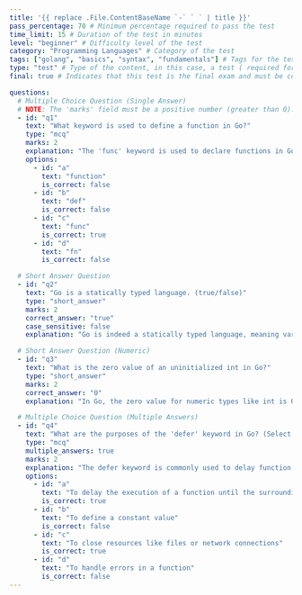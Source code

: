 ```yaml
---
title: '{{ replace .File.ContentBaseName `-` ` ` | title }}'
pass_percentage: 70 # Minimum percentage required to pass the test
time_limit: 15 # Duration of the test in minutes
level: "beginner" # Difficulty level of the test
category: "Programming Languages" # Category of the test
tags: ["golang", "basics", "syntax", "fundamentals"] # Tags for the test, useful for search and categorization
type: "test" # Type of the content, in this case, a test ( required for the test to be recognized by the system )
final: true # Indicates that this test is the final exam and must be completed to complete the course , module or section

questions:
  # Multiple Choice Question (Single Answer)
  # NOTE: The 'marks' field must be a positive number (greater than 0). Negative or zero values will cause a build error.
  - id: "q1"
    text: "What keyword is used to define a function in Go?"
    type: "mcq"
    marks: 2
    explanation: "The 'func' keyword is used to declare functions in Go, similar to how 'function' is used in JavaScript."
    options:
      - id: "a"
        text: "function"
        is_correct: false
      - id: "b"
        text: "def"
        is_correct: false
      - id: "c"
        text: "func"
        is_correct: true
      - id: "d"
        text: "fn"
        is_correct: false

  # Short Answer Question
  - id: "q2"
    text: "Go is a statically typed language. (true/false)"
    type: "short_answer"
    marks: 2
    correct_answer: "true"
    case_sensitive: false
    explanation: "Go is indeed a statically typed language, meaning variable types are determined at compile time."

  # Short Answer Question (Numeric)
  - id: "q3"
    text: "What is the zero value of an uninitialized int in Go?"
    type: "short_answer"
    marks: 2
    correct_answer: "0"
    explanation: "In Go, the zero value for numeric types like int is 0."

  # Multiple Choice Question (Multiple Answers)
  - id: "q4"
    text: "What are the purposes of the 'defer' keyword in Go? (Select all that apply)"
    type: "mcq"
    multiple_answers: true
    marks: 2
    explanation: "The defer keyword is commonly used to delay function execution until the surrounding function returns, often used for cleanup tasks like closing files."
    options:
      - id: "a"
        text: "To delay the execution of a function until the surrounding function returns"
        is_correct: true
      - id: "b"
        text: "To define a constant value"
        is_correct: false
      - id: "c"
        text: "To close resources like files or network connections"
        is_correct: true
      - id: "d"
        text: "To handle errors in a function"
        is_correct: false
---
```

